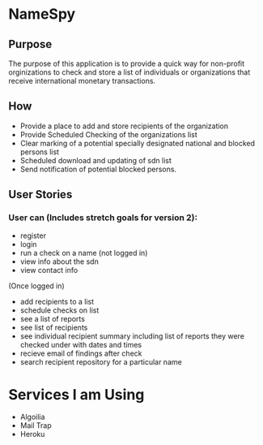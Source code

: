 # NameSpy

## Purpose

The purpose of this application is to provide a quick way for non-profit orginizations
to check and store a list of individuals or organizations that receive international monetary transactions.

## How
- Provide a place to add and store recipients of the organization
- Provide Scheduled Checking of the organizations list
- Clear marking of a potential specially designated national and blocked persons list 
- Scheduled download and updating of sdn list
- Send notification of potential blocked persons. 

## User Stories

### User can (Includes stretch goals for version 2):
- register
- login
- run a check on a name (not logged in)
- view info about the sdn 
- view contact info

(Once logged in)

- add recipients to a list
- schedule checks on list
- see a list of reports
- see list of recipients
- see individual recipient summary including list of reports they were checked under with dates and times
- recieve email of findings after check
- search recipient repository for a particular name

# Services I am Using
- Algoilia
- Mail Trap
- Heroku

